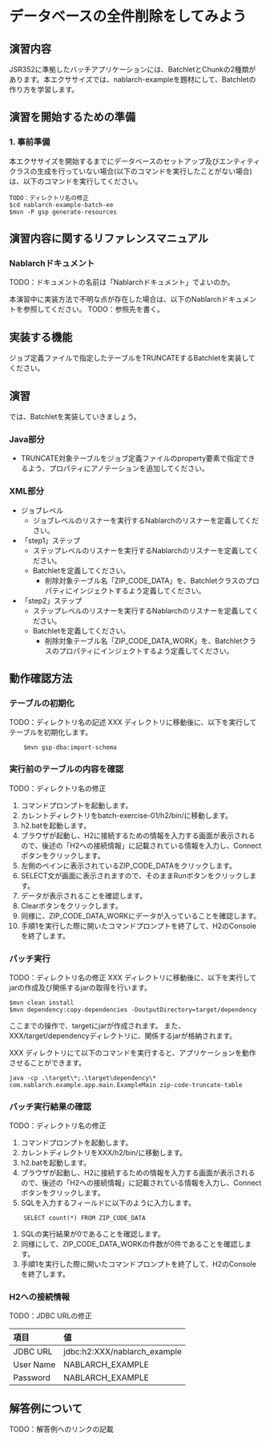 データベースの全件削除をしてみよう
===============

## 演習内容
JSR352に準拠したバッチアプリケーションには、BatchletとChunkの2種類があります。本エクササイズでは、nablarch-exampleを題材にして、Batchletの作り方を学習します。

## 演習を開始するための準備

### 1. 事前準備
本エクササイズを開始するまでにデータベースのセットアップ及びエンティティクラスの生成を行っていない場合(以下のコマンドを実行したことがない場合)は、以下のコマンドを実行してください。

    TODO：ディレクトリ名の修正
    $cd nablarch-example-batch-ee
    $mvn -P gsp generate-resources

## 演習内容に関するリファレンスマニュアル

### Nablarchドキュメント

TODO：ドキュメントの名前は「Nablarchドキュメント」でよいのか。

本演習中に実装方法で不明な点が存在した場合は、以下のNablarchドキュメントを参照してください。
TODO：参照先を書く。

## 実装する機能

ジョブ定義ファイルで指定したテーブルをTRUNCATEするBatchletを実装してください。

## 演習

では、Batchletを実装していきましょう。

### Java部分

- TRUNCATE対象テーブルをジョブ定義ファイルのproperty要素で指定できるよう、プロパティにアノテーションを追加してください。

### XML部分

- ジョブレベル
   - ジョブレベルのリスナーを実行するNablarchのリスナーを定義してください。
- 「step1」ステップ
    - ステップレベルのリスナーを実行するNablarchのリスナーを定義してください。
    - Batchletを定義してください。
        - 削除対象テーブル名「ZIP_CODE_DATA」を、Batchletクラスのプロパティにインジェクトするよう定義してください。
- 「step2」ステップ
    - ステップレベルのリスナーを実行するNablarchのリスナーを定義してください。
    - Batchletを定義してください。
        - 削除対象テーブル名「ZIP_CODE_DATA_WORK」を、Batchletクラスのプロパティにインジェクトするよう定義してください。

## 動作確認方法

### テーブルの初期化

TODO：ディレクトリ名の記述
XXX ディレクトリに移動後に、以下を実行してテーブルを初期化します。
```
    $mvn gsp-dba:import-schema
```
### 実行前のテーブルの内容を確認

TODO：ディレクトリ名の修正

1. コマンドプロンプトを起動します。
1. カレントディレクトリをbatch-exercise-01/h2/bin/に移動します。
1. h2.batを起動します。
1. ブラウザが起動し、H2に接続するための情報を入力する画面が表示されるので、後述の「H2への接続情報」に記載されている情報を入力し、Connectボタンをクリックします。
1. 左側のペインに表示されているZIP_CODE_DATAをクリックします。
1. SELECT文が画面に表示されますので、そのままRunボタンをクリックします。
1. データが表示されることを確認します。
1. Clearボタンをクリックします。
1. 同様に、ZIP_CODE_DATA_WORKにデータが入っていることを確認します。
1. 手順1を実行した際に開いたコマンドプロンプトを終了して、H2のConsoleを終了します。

### バッチ実行

TODO：ディレクトリ名の修正
XXX ディレクトリに移動後に、以下を実行してjarの作成及び関係するjarの取得を行います。

    $mvn clean install
    $mvn dependency:copy-dependencies -DoutputDirectory=target/dependency

ここまでの操作で、targetにjarが作成されます。
また、XXX/target/dependencyディレクトリに、関係するjarが格納されます。

XXX ディレクトリにて以下のコマンドを実行すると、アプリケーションを動作させることができます。

    java -cp .\target\*;.\target\dependency\* com.nablarch.example.app.main.ExampleMain zip-code-truncate-table

### バッチ実行結果の確認

TODO：ディレクトリ名の修正

1. コマンドプロンプトを起動します。
1. カレントディレクトリをXXX/h2/bin/に移動します。
1. h2.batを起動します。
1. ブラウザが起動し、H2に接続するための情報を入力する画面が表示されるので、後述の「H2への接続情報」に記載されている情報を入力し、Connectボタンをクリックします。
1. SQLを入力するフィールドに以下のように入力します。
```
    SELECT count(*) FROM ZIP_CODE_DATA
```
1. SQLの実行結果が0であることを確認します。
2. 同様にして、ZIP_CODE_DATA_WORKの件数が0件であることを確認します。
1. 手順1を実行した際に開いたコマンドプロンプトを終了して、H2のConsoleを終了します。

### H2への接続情報

TODO：JDBC URLの修正

| 項目      | 値                         |
|:----------|:---------------------------|
| JDBC URL  | jdbc:h2:XXX/nablarch_example |
| User Name | NABLARCH_EXAMPLE           |
| Password  | NABLARCH_EXAMPLE           |

## 解答例について

TODO：解答例へのリンクの記載
